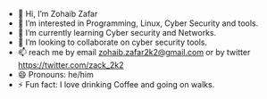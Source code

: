 - 👋 Hi, I’m Zohaib Zafar
- 👀 I’m interested in Programming, Linux, Cyber Security and tools.
- 🌱 I’m currently learning Cyber security and Networks.
- 💞️ I’m looking to collaborate on cyber security tools.
- 📫 reach me by email zohaib.zafar2k2@gmail.com or by twitter https://twitter.com/zack_2k2
- 😄 Pronouns: he/him
- ⚡ Fun fact: I love drinking Coffee and going on walks.

<!---
Zack2k2/Zack2k2 is a ✨ special ✨ repository because its `README.md` (this file) appears on your GitHub profile.
You can click the Preview link to take a look at your changes.
--->
